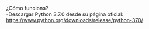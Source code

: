 ¿Cómo funciona?
<br>
-Descargar Python 3.7.0 desde su página oficial: [<a title="python 3.7.0" href="https://www.python.org/downloads/release/python-370/">https://www.python.org/downloads/release/python-370/</a>](https://www.python.org/downloads/release/python-370/)
